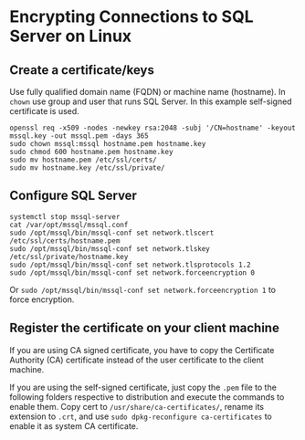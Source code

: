 # Encrypting Connections to SQL Server on Linux

## Create a certificate/keys

Use fully qualified domain name (FQDN) or machine name (hostname). In `chown` use group and user that runs SQL Server. In this example self-signed certificate is used.

    openssl req -x509 -nodes -newkey rsa:2048 -subj '/CN=hostname' -keyout mssql.key -out mssql.pem -days 365
    sudo chown mssql:mssql hostname.pem hostname.key
    sudo chmod 600 hostname.pem hostname.key
    sudo mv hostname.pem /etc/ssl/certs/
    sudo mv hostname.key /etc/ssl/private/

## Configure SQL Server

    systemctl stop mssql-server 
    cat /var/opt/mssql/mssql.conf 
    sudo /opt/mssql/bin/mssql-conf set network.tlscert /etc/ssl/certs/hostname.pem 
    sudo /opt/mssql/bin/mssql-conf set network.tlskey /etc/ssl/private/hostname.key 
    sudo /opt/mssql/bin/mssql-conf set network.tlsprotocols 1.2 
    sudo /opt/mssql/bin/mssql-conf set network.forceencryption 0 

Or `sudo /opt/mssql/bin/mssql-conf set network.forceencryption 1` to force encryption.

## Register the certificate on your client machine

If you are using CA signed certificate, you have to copy the Certificate Authority (CA) certificate instead of the user certificate to the client machine.

If you are using the self-signed certificate, just copy the `.pem` file to the following folders respective to distribution and execute the commands to enable them. Copy cert to `/usr/share/ca-certificates/`, rename its extension to `.crt`, and use `sudo dpkg-reconfigure ca-certificates` to enable it as system CA certificate.